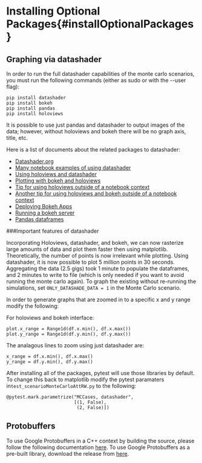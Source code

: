 # Installing Optional Packages{#installOptionalPackages}


## Graphing via datashader

In order to run the full datashader capabilities of the monte carlo scenarios, you must run the following commands (either as sudo or with the --user flag):

```
pip install datashader
pip install bokeh
pip install pandas
pip install holoviews
```

It is possible to use just pandas and datashader to output images of the data; however, without holoviews and bokeh there will be no graph axis, title, etc.

Here is a list of documents about the related packages to datashader:

* [Datashader.org](http://datashader.org/)
* [Many notebook examples of using datashader](https://anaconda.org/jbednar/notebooks)
* [Using holoviews and datashader](http://holoviews.org/user_guide/Large_Data.html)
* [Plotting with bokeh and holoviews](http://holoviews.org/user_guide/Plotting_with_Bokeh.html)
* [Tip for using holoviews outside of a notebook context](https://github.com/ioam/holoviews/issues/2376)
* [Another tip for using holoviews and bokeh outside of a notebook context](https://github.com/ioam/holoviews/issues/1819)
* [Deploying Bokeh Apps](http://pyviz.org/tutorial/13_Deploying_Bokeh_Apps.html)
* [Running a bokeh server](https://bokeh.pydata.org/en/latest/docs/user_guide/server.html)
* [Pandas dataframes](https://pandas.pydata.org/pandas-docs/stable/generated/pandas.DataFrame.html)

###Important features of datashader

Incorporating Holoviews, datashader, and bokeh, we can now rasterize large amounts of data and plot them faster then using matplotlib. Theoretically, the number of points is now irrelevant while plotting. Using datashader, it is now possible to plot 5 million points in 30 seconds. Aggregating the data (2.5 gigs) took 1 minute to populate the dataframes, and 2 minutes to write to file (which is only needed if you want to avoid running the monte carlo again). To graph the existing without re-running the simulations, set ```ONLY_DATASHADE_DATA = 1``` in the Monte Carlo scenario. 

In order to generate graphs that are zoomed in to a specific x and y range modify the following:

For holoviews and bokeh interface:

```
plot.x_range = Range1d(df.x.min(), df.x.max())
plot.y_range = Range1d(df.y.min(), df.y.max())
```

The analagous lines to zoom using just datashader are:

```
x_range = df.x.min(), df.x.max()
y_range = df.y.min(), df.y.max()
```

After installing all of the packages, pytest will use those libraries by default. To change this back to matplotlib modify the pytest paramaters  in`test_scenarioMonteCarloAttRW.py` to the following:

```
@pytest.mark.parametrize("MCCases, datashader",
                         [(1, False),
                          (2, False)])
```

## Protobuffers

To use Google Protobuffers in a C++ context by building the source, please follow the following documentation [here](https://github.com/google/protobuf/blob/master/src/). To use Google Protobuffers as a pre-built library, download the release from [here](https://github.com/google/protobuf/releases).
